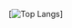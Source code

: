 [![Top Langs](https://github-readme-stats.vercel.app/api/top-langs/?username=BlancJH&langs_count=8&hide=jupyter%20notebook,C%2B%2B,CMake,Ruby,Swift,C,Kotlin&count_private=true)]


<!--
**BlancJH/BlancJH** is a ✨ _special_ ✨ repository because its `README.md` (this file) appears on your GitHub profile.

Here are some ideas to get you started:

- 🔭 I’m currently working on ...
- 🌱 I’m currently learning ...
- 👯 I’m looking to collaborate on ...
- 🤔 I’m looking for help with ...
- 💬 Ask me about ...
- 📫 How to reach me: ...
- 😄 Pronouns: ...
- ⚡ Fun fact: ...
-->
